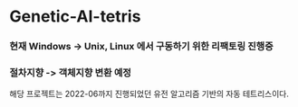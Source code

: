 # Genetic-AI-tetris

### 현재 Windows -> Unix, Linux 에서 구동하기 위한 리팩토링 진행중

### 절차지향 -> 객체지향 변환 예정

해당 프로젝트는 2022-06까지 진행되었던 유전 알고리즘 기반의 자동 테트리스이다.
